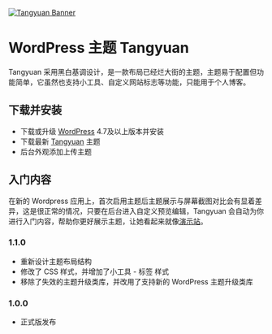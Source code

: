 [![Tangyuan Banner](https://user-images.githubusercontent.com/38584883/44941180-24abb800-adcb-11e8-888e-3d7add9293e4.jpg)](https://tangyuan.mousin.cn)

# WordPress 主题 Tangyuan

Tangyuan 采用黑白基调设计，是一款布局已经烂大街的主题，主题易于配置但功能简单，它虽然也支持小工具、自定义网站标志等功能，只能用于个人博客。

## 下载并安装

+ 下载或升级 [WordPress](https://github.com/WordPress/WordPress/archive/master.zip) 4.7及以上版本并安装
+ 下载最新 [Tangyuan](https://github.com/mousin/Tangyuan/archive/master.zip) 主题
+ 后台外观添加上传主题

## 入门内容

在新的 Wordpress 应用上，首次启用主题后主题展示与屏幕截图对比会有显着差异，这是很正常的情况，只要在后台进入自定义预览编辑，Tangyuan 会自动为你进行入门内容，帮助你更好展示主题，让她看起来就像[演示站](https://tangyuan.mousin.cn)。

### 1.1.0
+ 重新设计主题布局结构
+ 修改了 CSS 样式，并增加了小工具 - 标签 样式
+ 移除了失效的主题升级类库，并改用了支持新的 WordPress 主题升级类库

### 1.0.0
+ 正式版发布